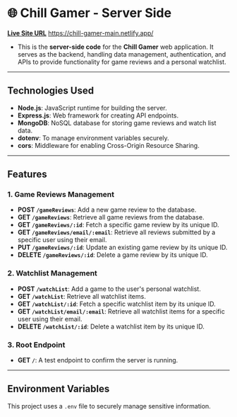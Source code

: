 # 🌐 Chill Gamer - Server Side

[**Live Site URL**](https://chill-gamer-main.netlify.app/) https://chill-gamer-main.netlify.app/

- This is the **server-side code** for the **Chill Gamer** web application. It serves as the backend, handling data management, authentication, and APIs to provide functionality for game reviews and a personal watchlist.

---

## **Technologies Used**

- **Node.js**: JavaScript runtime for building the server.
- **Express.js**: Web framework for creating API endpoints.
- **MongoDB**: NoSQL database for storing game reviews and watch list data.
- **dotenv**: To manage environment variables securely.
- **cors**: Middleware for enabling Cross-Origin Resource Sharing.

---

## **Features**

### 1. **Game Reviews Management**

- **POST `/gameReviews`**: Add a new game review to the database.
- **GET `/gameReviews`**: Retrieve all game reviews from the database.
- **GET `/gameReviews/:id`**: Fetch a specific game review by its unique ID.
- **GET `/gameReviews/email/:email`**: Retrieve all reviews submitted by a specific user using their email.
- **PUT `/gameReviews/:id`**: Update an existing game review by its unique ID.
- **DELETE `/gameReviews/:id`**: Delete a game review by its unique ID.

### 2. **Watchlist Management**

- **POST `/watchList`**: Add a game to the user's personal watchlist.
- **GET `/watchList`**: Retrieve all watchlist items.
- **GET `/watchList/:id`**: Fetch a specific watchlist item by its unique ID.
- **GET `/watchList/email/:email`**: Retrieve all watchlist items for a specific user using their email.
- **DELETE `/watchList/:id`**: Delete a watchlist item by its unique ID.

### 3. **Root Endpoint**

- **GET `/`**: A test endpoint to confirm the server is running.

---

## **Environment Variables**

This project uses a `.env` file to securely manage sensitive information.
